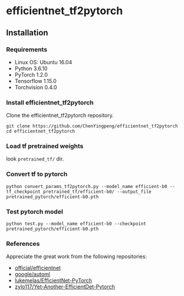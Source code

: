# efficientnet_tf2pytorch
## Installation

### Requirements

- Linux OS: Ubuntu 16.04
- Python 3.6.10
- PyTorch 1.2.0
- Tensorflow 1.15.0
- Torchvision 0.4.0

### Install efficientnet_tf2pytorch

Clone the efficientnet_tf2pytorch repository.
```shell
git clone https://github.com/ChenYingpeng/efficientnet_tf2pytorch
cd efficientnet_tf2pytorch
```

### Load tf pretrained weights
look `pretrained_tf/` dir.

### Convert tf to pytorch
```shell
python convert_params_tf2pytorch.py --model_name efficient-b0 --tf_checkpoint pretrained_tf/efficient-b0/ --output_file pretrained_pytorch/efficient-b0.pth
```

### Test pytorch model
```shell
python test.py --model_name efficient-b0 --checkpoint pretrained_pytorch/efficient-b0.pth
```

### References
Appreciate the great work from the following repositories:
- [official/efficientnet](https://github.com/tensorflow/tpu/tree/master/models/official/efficientnet)
- [google/automl](https://github.com/google/automl)
- [lukemelas/EfficientNet-PyTorch](https://github.com/lukemelas/EfficientNet-PyTorch)
- [zylo117/Yet-Another-EfficientDet-Pytorch](https://github.com/zylo117/Yet-Another-EfficientDet-Pytorch)
